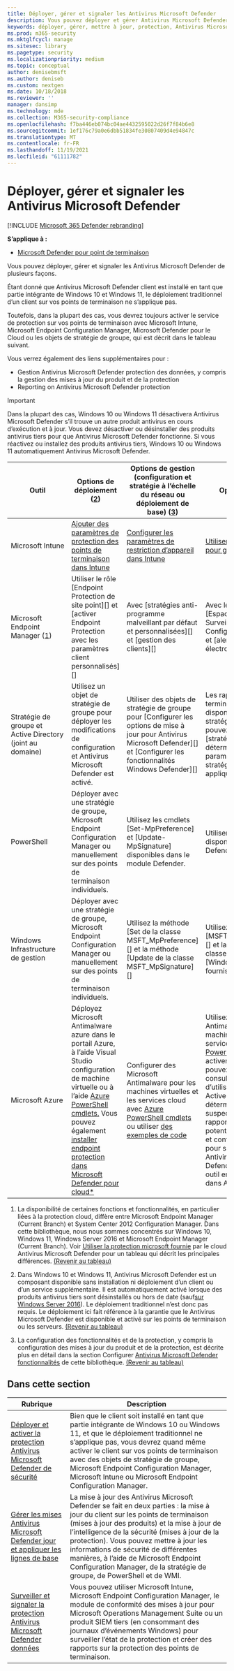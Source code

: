```yaml
---
title: Déployer, gérer et signaler les Antivirus Microsoft Defender
description: Vous pouvez déployer et gérer Antivirus Microsoft Defender avec Intune, Microsoft Endpoint Configuration Manager, stratégie de groupe, PowerShell ou WMI
keywords: déployer, gérer, mettre à jour, protection, Antivirus Microsoft Defender
ms.prod: m365-security
ms.mktglfcycl: manage
ms.sitesec: library
ms.pagetype: security
ms.localizationpriority: medium
ms.topic: conceptual
author: denisebmsft
ms.author: deniseb
ms.custom: nextgen
ms.date: 10/18/2018
ms.reviewer: ''
manager: dansimp
ms.technology: mde
ms.collection: M365-security-compliance
ms.openlocfilehash: f7ba446eb074bc04ae4432595022d26f7f84b6e8
ms.sourcegitcommit: 1ef176c79a0e6dbb51834fe30807409d4e94847c
ms.translationtype: MT
ms.contentlocale: fr-FR
ms.lasthandoff: 11/19/2021
ms.locfileid: "61111782"
---
```

# <a name="deploy-manage-and-report-on-microsoft-defender-antivirus"></a>Déployer, gérer et signaler les Antivirus Microsoft Defender

[!INCLUDE [Microsoft 365 Defender rebranding](../../includes/microsoft-defender.md)]


**S’applique à :**

- [Microsoft Defender pour point de terminaison](/microsoft-365/security/defender-endpoint/)

Vous pouvez déployer, gérer et signaler les Antivirus Microsoft Defender de plusieurs façons.

Étant donné que Antivirus Microsoft Defender client est installé en tant que partie intégrante de Windows 10 et Windows 11, le déploiement traditionnel d’un client sur vos points de terminaison ne s’applique pas.

Toutefois, dans la plupart des cas, vous devrez toujours activer le service de protection sur vos points de terminaison avec Microsoft Intune, Microsoft Endpoint Configuration Manager, Microsoft Defender pour le Cloud ou les objets de stratégie de groupe, qui est décrit dans le tableau suivant.

Vous verrez également des liens supplémentaires pour :

- Gestion Antivirus Microsoft Defender protection des données, y compris la gestion des mises à jour du produit et de la protection
- Reporting on Antivirus Microsoft Defender protection

> [!IMPORTANT]
> Dans la plupart des cas, Windows 10 ou Windows 11 désactivera Antivirus Microsoft Defender s’il trouve un autre produit antivirus en cours d’exécution et à jour. Vous devez désactiver ou désinstaller des produits antivirus tiers pour que Antivirus Microsoft Defender fonctionne. Si vous réactivez ou installez des produits antivirus tiers, Windows 10 ou Windows 11 automatiquement Antivirus Microsoft Defender.

Outil|Options de déploiement (<a href="#fn2" id="ref2">2</a>)|Options de gestion (configuration et stratégie à l’échelle du réseau ou déploiement de base) ([3](#fn3))|Options de rapport
---|---|---|---
Microsoft Intune|[Ajouter des paramètres de protection des points de terminaison dans Intune](/intune/endpoint-protection-configure)|[Configurer les paramètres de restriction d’appareil dans Intune](/intune/device-restrictions-configure)| [Utiliser la console Intune pour gérer les appareils](/intune/device-management)
Microsoft Endpoint Manager ([1](#fn1))|Utiliser le rôle [Endpoint Protection de site point][] et [activer Endpoint Protection avec les paramètres client personnalisés][]|Avec [stratégies anti-programme malveillant par défaut et personnalisées][] et [gestion des clients][]|Avec les valeurs par défaut [Espace de travail Surveillance de Configuration Manager][] et [alertes par courrier électronique][]
Stratégie de groupe et Active Directory (joint au domaine)|Utilisez un objet de stratégie de groupe pour déployer les modifications de configuration et Antivirus Microsoft Defender est activé.|Utiliser des objets de stratégie de groupe pour [Configurer les options de mise à jour pour Antivirus Microsoft Defender][] et [Configurer les fonctionnalités Windows Defender][]|Les rapports de point de terminaison ne sont pas disponibles avec la stratégie de groupe. Vous pouvez générer une liste de [stratégies de groupe pour déterminer si des paramètres ou des stratégies ne sont pas appliqués][]
PowerShell|Déployer avec une stratégie de groupe, Microsoft Endpoint Configuration Manager ou manuellement sur des points de terminaison individuels.|Utilisez les cmdlets [Set-MpPreference] et [Update-MpSignature] disponibles dans le module Defender.|Utiliser les cmdlets [Get- disponibles dans le module Defender][]
Windows Infrastructure de gestion|Déployer avec une stratégie de groupe, Microsoft Endpoint Configuration Manager ou manuellement sur des points de terminaison individuels.|Utilisez la méthode [Set de la classe MSFT_MpPreference][] et la méthode [Update de la classe MSFT_MpSignature][]|Utilisez la classe [MSFT_MpComputerStatus][] et la méthode get des classes associées dans le [Windows Defender fournisseur WMIv2][]
Microsoft Azure|Déployez Microsoft Antimalware azure dans le portail Azure, à l’aide Visual Studio configuration de machine virtuelle ou à l’aide [Azure PowerShell cmdlets.](/azure/security/azure-security-antimalware#antimalware-deployment-scenarios) Vous pouvez également [installer endpoint protection dans Microsoft Defender pour cloud*](/azure/security-center/security-center-install-endpoint-protection)|Configurer des Microsoft Antimalware pour les machines virtuelles et les services cloud avec [Azure PowerShell cmdlets](/azure/security/azure-security-antimalware#enable-and-configure-antimalware-using-powershell-cmdlets) ou utiliser [des exemples de code](https://gallery.technet.microsoft.com/Antimalware-For-Azure-5ce70efe)|Utilisez Microsoft Antimalware pour les machines virtuelles et les services cloud avec [Azure PowerShell cmdlets](/azure/security/azure-security-antimalware#enable-and-configure-antimalware-using-powershell-cmdlets) pour activer la surveillance. Vous pouvez également consulter les rapports d’utilisation dans Azure Active Directory pour déterminer une activité suspecte, notamment le rapport [Appareils potentiellement infectés][] et configurer un outil SIEM pour signaler [événements Antivirus Microsoft Defender][] et ajouter cet outil en tant qu’application dans AAD.

1. <span id="fn1" />La disponibilité de certaines fonctions et fonctionnalités, en particulier liées à la protection cloud, diffère entre Microsoft Endpoint Manager (Current Branch) et System Center 2012 Configuration Manager. Dans cette bibliothèque, nous nous sommes concentrés sur Windows 10, Windows 11, Windows Server 2016 et Microsoft Endpoint Manager (Current Branch). Voir [Utiliser la protection microsoft fournie](cloud-protection-microsoft-defender-antivirus.md) par le cloud Antivirus Microsoft Defender pour un tableau qui décrit les principales différences. [(Revenir au tableau)](#ref2)

2. <span id="fn2" />Dans Windows 10 et Windows 11, Antivirus Microsoft Defender est un composant disponible sans installation ni déploiement d’un client ou d’un service supplémentaire. Il est automatiquement activé lorsque des produits antivirus tiers sont désinstallés ou hors de date (sauf[sur Windows Server 2016](microsoft-defender-antivirus-on-windows-server.md)). Le déploiement traditionnel n’est donc pas requis. Le déploiement ici fait référence à la garantie que le Antivirus Microsoft Defender est disponible et activé sur les points de terminaison ou les serveurs. [(Revenir au tableau)](#ref2)

3. <span id="fn3" />La configuration des fonctionnalités et de la protection, y compris la configuration des mises à jour du produit et de la protection, est décrite plus en détail dans la section Configurer [Antivirus Microsoft Defender fonctionnalités](configure-notifications-microsoft-defender-antivirus.md) de cette bibliothèque. [(Revenir au tableau)](#ref2)

## <a name="in-this-section"></a>Dans cette section

Rubrique | Description
---|---
[Déployer et activer la protection Antivirus Microsoft Defender de sécurité](deploy-microsoft-defender-antivirus.md) | Bien que le client soit installé en tant que partie intégrante de Windows 10 ou Windows 11, et que le déploiement traditionnel ne s’applique pas, vous devrez quand même activer le client sur vos points de terminaison avec des objets de stratégie de groupe, Microsoft Endpoint Configuration Manager, Microsoft Intune ou Microsoft Endpoint Configuration Manager.
[Gérer les mises Antivirus Microsoft Defender jour et appliquer les lignes de base](manage-updates-baselines-microsoft-defender-antivirus.md) | La mise à jour des Antivirus Microsoft Defender se fait en deux parties : la mise à jour du client sur les points de terminaison (mises à jour des produits) et la mise à jour de l’intelligence de la sécurité (mises à jour de la protection). Vous pouvez mettre à jour les informations de sécurité de différentes manières, à l’aide de Microsoft Endpoint Configuration Manager, de la stratégie de groupe, de PowerShell et de WMI.
[Surveiller et signaler la protection Antivirus Microsoft Defender données](report-monitor-microsoft-defender-antivirus.md) | Vous pouvez utiliser Microsoft Intune, Microsoft Endpoint Configuration Manager, le module de conformité des mises à jour pour Microsoft Operations Management Suite ou un produit SIEM tiers (en consommant des journaux d’événements Windows) pour surveiller l’état de la protection et créer des rapports sur la protection des points de terminaison.
